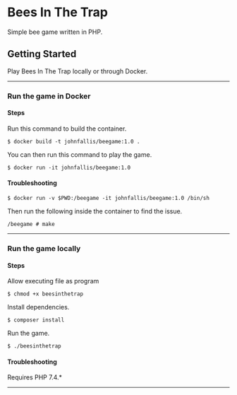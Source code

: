 # Bees In The Trap

Simple bee game written in PHP.

## Getting Started

Play Bees In The Trap locally or through Docker.

---

### Run the game in Docker

#### Steps

Run this command to build the container.

```
$ docker build -t johnfallis/beegame:1.0 .
```

You can then run this command to play the game.

```
$ docker run -it johnfallis/beegame:1.0
```

#### Troubleshooting

```
$ docker run -v $PWD:/beegame -it johnfallis/beegame:1.0 /bin/sh
```

Then run the following inside the container to find the issue.
```
/beegame # make
```

---

### Run the game locally

#### Steps

Allow executing file as program

```
$ chmod +x beesinthetrap
```

Install dependencies.

```
$ composer install
```

Run the game.

```
$ ./beesinthetrap
```

#### Troubleshooting

Requires PHP 7.4.*

---
